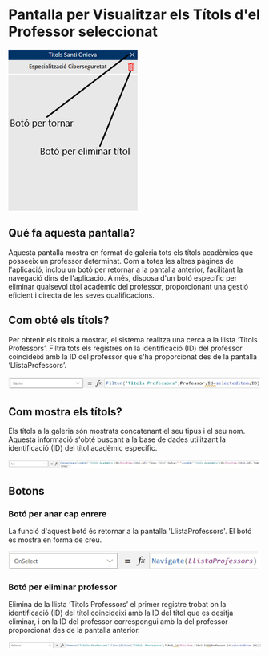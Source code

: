 # Pantalla per Visualitzar els Títols d'el Professor seleccionat

![Títols d'el Professor seleccionat](../.Images/powerapps/titols_professor_seleccionat.png)

## Qué fa aquesta pantalla?

<p>Aquesta pantalla mostra en format de galeria tots els títols acadèmics que posseeix un professor determinat. Com a totes les altres pàgines de l'aplicació, inclou un botó per retornar a la pantalla anterior, facilitant la navegació dins de l'aplicació. A més, disposa d'un botó específic per eliminar qualsevol títol acadèmic del professor, proporcionant una gestió eficient i directa de les seves qualificacions.</p>

## Com obté els títols?

<p>Per obtenir els títols a mostrar, el sistema realitza una cerca a la llista ‘Titols Professors’. Filtra tots els registres on la identificació (ID) del professor coincideixi amb la ID del professor que s'ha proporcionat des de la pantalla ‘LlistaProfessors’.</p>

![Obtenir títols](../.Images/powerapps/com_obte_els_titols.png)

## Com mostra els títols?

<p>Els títols a la galeria són mostrats concatenant el seu tipus i el seu nom. Aquesta informació s'obté buscant a la base de dades utilitzant la identificació (ID) del títol acadèmic específic.</p>

![Mostrar títols](../.Images/powerapps/mostrar_titols.png)

## Botons

### Botó per anar cap enrere

<p>La funció d'aquest botó és retornar a la pantalla 'LlistaProfessors'. El botó es mostra en forma de creu.</p>

![Botó per anar cap enrere](../.Images/powerapps/boto_tornar_enrere.png)

### Botó per eliminar professor

<p>Elimina de la llista ‘Titols Professors’ el primer registre trobat on la identificació (ID) del títol coincideixi amb la ID del títol que es desitja eliminar, i on la ID del professor correspongui amb la del professor proporcionat des de la pantalla anterior.</p>

![Botó per eliminar professor](../.Images/powerapps/boto_eliminar_titol_profe.png)